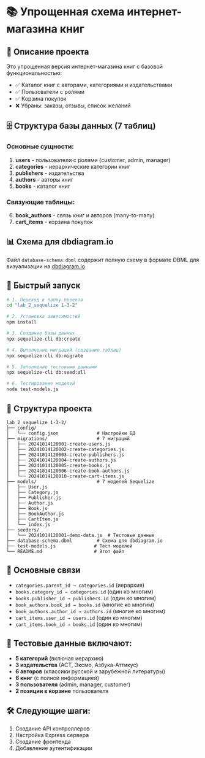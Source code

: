 # 📚 Упрощенная схема интернет-магазина книг

## 🎯 Описание проекта
Это упрощенная версия интернет-магазина книг с базовой функциональностью:
- ✅ Каталог книг с авторами, категориями и издательствами
- ✅ Пользователи с ролями
- ✅ Корзина покупок
- ❌ Убраны: заказы, отзывы, список желаний

## 🗄️ Структура базы данных (7 таблиц)

### **Основные сущности:**
1. **users** - пользователи с ролями (customer, admin, manager)
2. **categories** - иерархические категории книг
3. **publishers** - издательства
4. **authors** - авторы книг
5. **books** - каталог книг

### **Связующие таблицы:**
6. **book_authors** - связь книг и авторов (many-to-many)
7. **cart_items** - корзина покупок

## 📊 Схема для dbdiagram.io
Файл `database-schema.dbml` содержит полную схему в формате DBML для визуализации на [dbdiagram.io](https://dbdiagram.io/)

## 🚀 Быстрый запуск

```bash
# 1. Переход в папку проекта
cd "lab_2_sequelize 1-3-2"

# 2. Установка зависимостей
npm install

# 3. Создание базы данных
npx sequelize-cli db:create

# 4. Выполнение миграций (создание таблиц)
npx sequelize-cli db:migrate

# 5. Заполнение тестовыми данными
npx sequelize-cli db:seed:all

# 6. Тестирование моделей
node test-models.js
```

## 📁 Структура проекта
```
lab_2_sequelize 1-3-2/
├── config/
│   └── config.json              # Настройки БД
├── migrations/                  # 7 миграций
│   ├── 20241014120001-create-users.js
│   ├── 20241014120002-create-categories.js
│   ├── 20241014120003-create-publishers.js
│   ├── 20241014120004-create-authors.js
│   ├── 20241014120005-create-books.js
│   ├── 20241014120006-create-book-authors.js
│   └── 20241014120010-create-cart-items.js
├── models/                      # 7 моделей Sequelize
│   ├── User.js
│   ├── Category.js
│   ├── Publisher.js
│   ├── Author.js
│   ├── Book.js
│   ├── BookAuthor.js
│   ├── CartItem.js
│   └── index.js
├── seeders/
│   └── 20241014120001-demo-data.js  # Тестовые данные
├── database-schema.dbml         # Схема для dbdiagram.io
├── test-models.js              # Тест моделей
└── README.md                   # Этот файл
```

## 🔗 Основные связи
- `categories.parent_id → categories.id` (иерархия)
- `books.category_id → categories.id` (один ко многим)
- `books.publisher_id → publishers.id` (один ко многим)
- `book_authors.book_id → books.id` (многие ко многим)
- `book_authors.author_id → authors.id` (многие ко многим)
- `cart_items.user_id → users.id` (один ко многим)
- `cart_items.book_id → books.id` (один ко многим)

## 💾 Тестовые данные включают:
- **5 категорий** (включая иерархию)
- **3 издательства** (АСТ, Эксмо, Азбука-Аттикус)
- **6 авторов** (классики русской и зарубежной литературы)
- **6 книг** (с полной информацией)
- **3 пользователя** (admin, manager, customer)
- **2 позиции в корзине** пользователя

## 🛠️ Следующие шаги:
1. Создание API контроллеров
2. Настройка Express сервера
3. Создание фронтенда
4. Добавление аутентификации